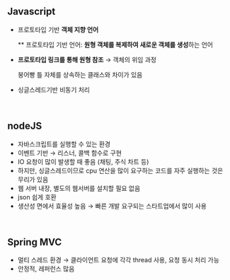 ## Javascript

- 프로토타입 기반 **객체 지향 언어**
    
    ** 프로토타입 기반 언어: **원형 객체를 복제하여 새로운 객체를 생성**하는 언어
    
- **프로토타입 링크를 통해 원형 참조** → 객체의 위임 과정
    
    붕어빵 틀 자체를 상속하는 클래스와 차이가 있음
    
- 싱글스레드기반 비동기 처리

<br>

## nodeJS

- 자바스크립트를 실행할 수 있는 환경
- 이벤트 기반 → 리스너, 콜백 함수로 구현
- IO 요청이 많이 발생할 때 좋음 (채팅, 주식 차트 등)
- 하지만, 싱글스레드이므로 cpu 연산을 많이 요구하는 코드를 자주 실행하는 것은 무리가 있음
- 웹 서버 내장, 별도의 웹서버를 설치할 필요 없음
- json 쉽게 호환
- 생산성 면에서 효율성 높음 → 빠른 개발 요구되는 스타트업에서 많이 사용

<br>

## Spring MVC

- 멀티 스레드 환경 → 클라이언트 요청에 각각 thread 사용, 요청 동시 처리 가능
- 안정적, 레퍼런스 많음